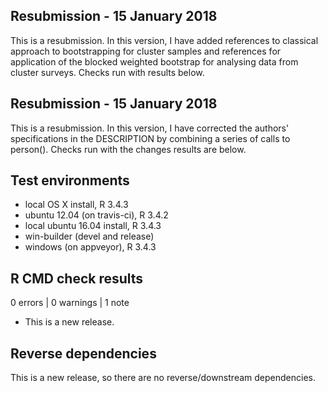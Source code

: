 ## Resubmission - 15 January 2018
This is a resubmission. In this version, I have added references to classical
approach to bootstrapping for cluster samples and references for application of
the blocked weighted bootstrap for analysing data from cluster surveys. Checks
run with results below.

## Resubmission - 15 January 2018
This is a resubmission. In this version, I have corrected the authors'
specifications in the DESCRIPTION by combining a series of calls to person().
Checks run with the changes results are below.

## Test environments
* local OS X install, R 3.4.3
* ubuntu 12.04 (on travis-ci), R 3.4.2
* local ubuntu 16.04 install, R 3.4.3
* win-builder (devel and release)
* windows (on appveyor), R 3.4.3

## R CMD check results

0 errors | 0 warnings | 1 note

* This is a new release.

## Reverse dependencies
This is a new release, so there are no reverse/downstream dependencies.
